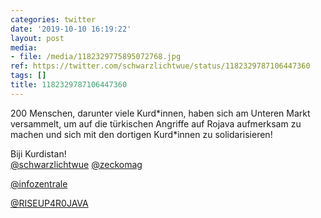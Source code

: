 ```yaml
---
categories: twitter
date: '2019-10-10 16:19:22'
layout: post
media:
- file: /media/1182329775895072768.jpg
ref: https://twitter.com/schwarzlichtwue/status/1182329787106447360
tags: []
title: 1182329787106447360
---
```

200 Menschen, darunter viele Kurd\*innen, haben sich am Unteren Markt versammelt, um auf die türkischen Angriffe auf Rojava aufmerksam zu machen und sich mit den dortigen Kurd\*innen zu solidarisieren!



Biji Kurdistan!  
[@schwarzlichtwue](https://twitter.com/schwarzlichtwue) [@zeckomag](https://twitter.com/zeckomag) 

[@infozentrale](https://twitter.com/infozentrale) 

[@RISEUP4R0JAVA](https://twitter.com/RISEUP4R0JAVA) 